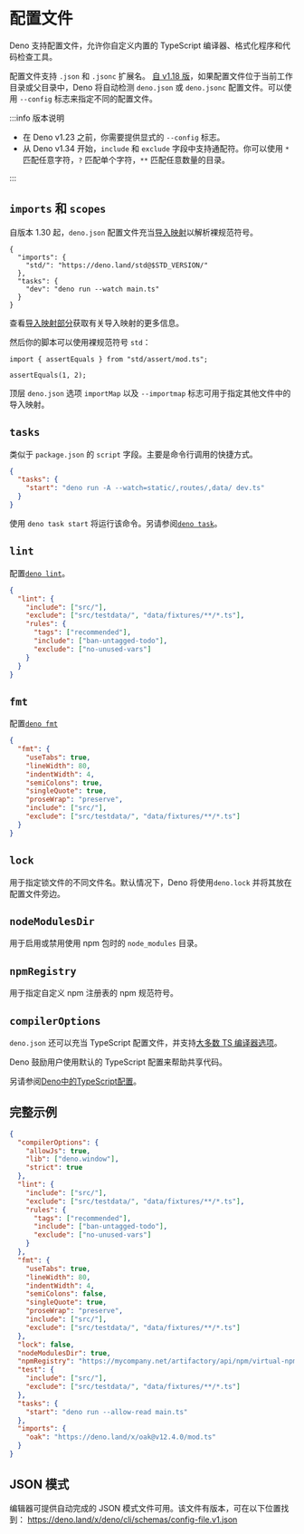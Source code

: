 # 配置文件

Deno 支持配置文件，允许你自定义内置的 TypeScript
编译器、格式化程序和代码检查工具。

配置文件支持 `.json` 和 `.jsonc` 扩展名。
[自 v1.18 版](https://deno.com/blog/v1.18#auto-discovery-of-the-config-file)，如果配置文件位于当前工作目录或父目录中，Deno
将自动检测 `deno.json` 或 `deno.jsonc` 配置文件。可以使用 `--config`
标志来指定不同的配置文件。

:::info 版本说明

- 在 Deno v1.23 之前，你需要提供显式的 `--config` 标志。
- 从 Deno v1.34 开始，`include` 和 `exclude` 字段中支持通配符。你可以使用 `*`
  匹配任意字符，`?` 匹配单个字符，`**` 匹配任意数量的目录。

:::

## `imports` 和 `scopes`

自版本 1.30 起，`deno.json`
配置文件充当[导入映射](../basics/import_maps.md)以解析裸规范符号。

```jsonc
{
  "imports": {
    "std/": "https://deno.land/std@$STD_VERSION/"
  },
  "tasks": {
    "dev": "deno run --watch main.ts"
  }
}
```

查看[导入映射部分](../basics/import_maps.md)获取有关导入映射的更多信息。

然后你的脚本可以使用裸规范符号 `std`：

```js, ignore
import { assertEquals } from "std/assert/mod.ts";

assertEquals(1, 2);
```

顶层 `deno.json` 选项 `importMap` 以及 `--importmap`
标志可用于指定其他文件中的导入映射。

## `tasks`

类似于 `package.json` 的 `script` 字段。主要是命令行调用的快捷方式。

```json
{
  "tasks": {
    "start": "deno run -A --watch=static/,routes/,data/ dev.ts"
  }
}
```

使用 `deno task start`
将运行该命令。另请参阅[`deno task`](../tools/task_runner.md)。

## `lint`

配置[`deno lint`](../tools/linter.md)。

```json
{
  "lint": {
    "include": ["src/"],
    "exclude": ["src/testdata/", "data/fixtures/**/*.ts"],
    "rules": {
      "tags": ["recommended"],
      "include": ["ban-untagged-todo"],
      "exclude": ["no-unused-vars"]
    }
  }
}
```

## `fmt`

配置[`deno fmt`](../tools/formatter.md)

```json
{
  "fmt": {
    "useTabs": true,
    "lineWidth": 80,
    "indentWidth": 4,
    "semiColons": true,
    "singleQuote": true,
    "proseWrap": "preserve",
    "include": ["src/"],
    "exclude": ["src/testdata/", "data/fixtures/**/*.ts"]
  }
}
```

## `lock`

用于指定锁文件的不同文件名。默认情况下，Deno 将使用`deno.lock`
并将其放在配置文件旁边。

## `nodeModulesDir`

用于启用或禁用使用 npm 包时的 `node_modules` 目录。

## `npmRegistry`

用于指定自定义 npm 注册表的 npm 规范符号。

## `compilerOptions`

`deno.json` 还可以充当 TypeScript
配置文件，并支持[大多数 TS 编译器选项](https://www.typescriptlang.org/tsconfig)。

Deno 鼓励用户使用默认的 TypeScript 配置来帮助共享代码。

另请参阅[Deno中的TypeScript配置](../advanced/typescript/configuration.md)。

## 完整示例

```json
{
  "compilerOptions": {
    "allowJs": true,
    "lib": ["deno.window"],
    "strict": true
  },
  "lint": {
    "include": ["src/"],
    "exclude": ["src/testdata/", "data/fixtures/**/*.ts"],
    "rules": {
      "tags": ["recommended"],
      "include": ["ban-untagged-todo"],
      "exclude": ["no-unused-vars"]
    }
  },
  "fmt": {
    "useTabs": true,
    "lineWidth": 80,
    "indentWidth": 4,
    "semiColons": false,
    "singleQuote": true,
    "proseWrap": "preserve",
    "include": ["src/"],
    "exclude": ["src/testdata/", "data/fixtures/**/*.ts"]
  },
  "lock": false,
  "nodeModulesDir": true,
  "npmRegistry": "https://mycompany.net/artifactory/api/npm/virtual-npm",
  "test": {
    "include": ["src/"],
    "exclude": ["src/testdata/", "data/fixtures/**/*.ts"]
  },
  "tasks": {
    "start": "deno run --allow-read main.ts"
  },
  "imports": {
    "oak": "https://deno.land/x/oak@v12.4.0/mod.ts"
  }
}
```

## JSON 模式

编辑器可提供自动完成的 JSON 模式文件可用。该文件有版本，可在以下位置找到：
https://deno.land/x/deno/cli/schemas/config-file.v1.json

